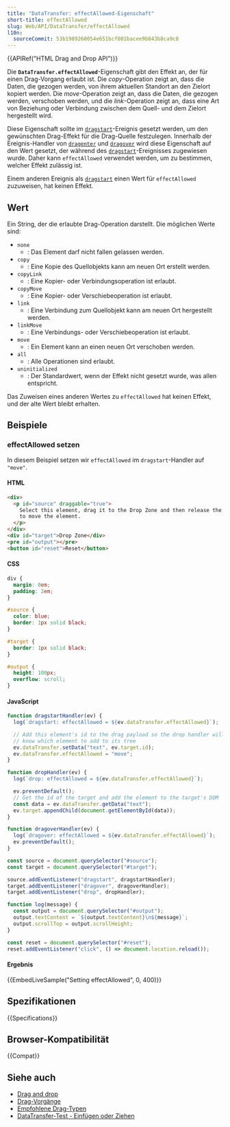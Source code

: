 ```yaml
---
title: "DataTransfer: effectAllowed-Eigenschaft"
short-title: effectAllowed
slug: Web/API/DataTransfer/effectAllowed
l10n:
  sourceCommit: 53b1989260054e651bcf001bacee9b843b8ca9c8
---
```


{{APIRef("HTML Drag and Drop API")}}

Die **`DataTransfer.effectAllowed`**-Eigenschaft gibt den
Effekt an, der für einen Drag-Vorgang erlaubt ist. Die _copy_-Operation zeigt an,
dass die Daten, die gezogen werden, von ihrem aktuellen Standort an den Zielort
kopiert werden. Die _move_-Operation zeigt an, dass die Daten, die gezogen
werden, verschoben werden, und die _link_-Operation zeigt an, dass eine Art von
Beziehung oder Verbindung zwischen dem Quell- und dem Zielort hergestellt wird.

Diese Eigenschaft sollte im [`dragstart`](/de/docs/Web/API/HTMLElement/dragstart_event)-Ereignis gesetzt werden, um den gewünschten Drag-Effekt für die Drag-Quelle festzulegen. Innerhalb der Ereignis-Handler von [`dragenter`](/de/docs/Web/API/HTMLElement/dragenter_event) und [`dragover`](/de/docs/Web/API/HTMLElement/dragover_event) wird diese Eigenschaft auf den Wert gesetzt, der während des [`dragstart`](/de/docs/Web/API/HTMLElement/dragstart_event)-Ereignisses zugewiesen wurde. Daher kann `effectAllowed` verwendet werden, um zu bestimmen, welcher Effekt zulässig ist.

Einem anderen Ereignis als [`dragstart`](/de/docs/Web/API/HTMLElement/dragstart_event) einen Wert für `effectAllowed` zuzuweisen, hat keinen Effekt.

## Wert

Ein String, der die erlaubte Drag-Operation darstellt. Die möglichen Werte sind:

- `none`
  - : Das Element darf nicht fallen gelassen werden.
- `copy`
  - : Eine Kopie des Quellobjekts kann am neuen Ort erstellt werden.
- `copyLink`
  - : Eine Kopier- oder Verbindungsoperation ist erlaubt.
- `copyMove`
  - : Eine Kopier- oder Verschiebeoperation ist erlaubt.
- `link`
  - : Eine Verbindung zum Quellobjekt kann am neuen Ort hergestellt werden.
- `linkMove`
  - : Eine Verbindungs- oder Verschiebeoperation ist erlaubt.
- `move`
  - : Ein Element kann an einen neuen Ort verschoben werden.
- `all`
  - : Alle Operationen sind erlaubt.
- `uninitialized`
  - : Der Standardwert, wenn der Effekt nicht gesetzt wurde, was allen entspricht.

Das Zuweisen eines anderen Wertes zu `effectAllowed` hat keinen Effekt, und der alte Wert bleibt erhalten.

## Beispiele

### effectAllowed setzen

In diesem Beispiel setzen wir `effectAllowed` im `dragstart`-Handler auf `"move"`.

#### HTML

```html
<div>
  <p id="source" draggable="true">
    Select this element, drag it to the Drop Zone and then release the selection
    to move the element.
  </p>
</div>
<div id="target">Drop Zone</div>
<pre id="output"></pre>
<button id="reset">Reset</button>
```

#### CSS

```css
div {
  margin: 0em;
  padding: 2em;
}

#source {
  color: blue;
  border: 1px solid black;
}

#target {
  border: 1px solid black;
}

#output {
  height: 100px;
  overflow: scroll;
}
```

#### JavaScript

```js
function dragstartHandler(ev) {
  log(`dragstart: effectAllowed = ${ev.dataTransfer.effectAllowed}`);

  // Add this element's id to the drag payload so the drop handler will
  // know which element to add to its tree
  ev.dataTransfer.setData("text", ev.target.id);
  ev.dataTransfer.effectAllowed = "move";
}

function dropHandler(ev) {
  log(`drop: effectAllowed = ${ev.dataTransfer.effectAllowed}`);

  ev.preventDefault();
  // Get the id of the target and add the element to the target's DOM
  const data = ev.dataTransfer.getData("text");
  ev.target.appendChild(document.getElementById(data));
}

function dragoverHandler(ev) {
  log(`dragover: effectAllowed = ${ev.dataTransfer.effectAllowed}`);
  ev.preventDefault();
}

const source = document.querySelector("#source");
const target = document.querySelector("#target");

source.addEventListener("dragstart", dragstartHandler);
target.addEventListener("dragover", dragoverHandler);
target.addEventListener("drop", dropHandler);

function log(message) {
  const output = document.querySelector("#output");
  output.textContent = `${output.textContent}\n${message}`;
  output.scrollTop = output.scrollHeight;
}

const reset = document.querySelector("#reset");
reset.addEventListener("click", () => document.location.reload());
```

#### Ergebnis

{{EmbedLiveSample("Setting effectAllowed", 0, 400)}}

## Spezifikationen

{{Specifications}}

## Browser-Kompatibilität

{{Compat}}

## Siehe auch

- [Drag and drop](/de/docs/Web/API/HTML_Drag_and_Drop_API)
- [Drag-Vorgänge](/de/docs/Web/API/HTML_Drag_and_Drop_API/Drag_operations)
- [Empfohlene Drag-Typen](/de/docs/Web/API/HTML_Drag_and_Drop_API/Recommended_drag_types)
- [DataTransfer-Test - Einfügen oder Ziehen](https://codepen.io/tech_query/pen/MqGgap)
